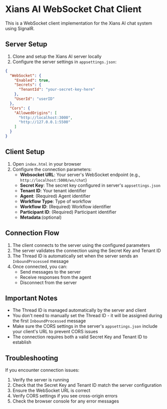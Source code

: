 # Xians AI WebSocket Chat Client

This is a WebSocket client implementation for the Xians AI chat system using SignalR.

## Server Setup

1. Clone and setup the Xians AI server locally
2. Configure the server settings in `appsettings.json`:

```json
{
  "WebSocket": {
    "Enabled": true,
    "Secrets": {
      "TenantId": "your-secret-key-here"
    },
    "UserId": "userID"
  },
  "Cors": {
    "AllowedOrigins": [
      "http://localhost:3000",
      "http://127.0.0.1:5500"
    ]
  }
}
```

## Client Setup

1. Open `index.html` in your browser
2. Configure the connection parameters:
   - **Websocket URL**: Your server's WebSocket endpoint (e.g., `http://localhost:5000/ws/chat`)
   - **Secret Key**: The secret key configured in server's `appsettings.json`
   - **Tenant ID**: Your tenant identifier
   - **Agent**: (Required) Agent identifier
   - **Workflow Type**: Type of workflow
   - **Workflow ID**: (Required) Workflow identifier
   - **Participant ID**: (Required) Participant identifier
   - **Metadata**:(optional)

## Connection Flow

1. The client connects to the server using the configured parameters
2. The server validates the connection using the Secret Key and Tenant ID
3. The Thread ID is automatically set when the server sends an `InboundProcessed` message
4. Once connected, you can:
   - Send messages to the server
   - Receive responses from the agent
   - Disconnect from the server

## Important Notes

- The Thread ID is managed automatically by the server and client
- You don't need to manually set the Thread ID - it will be assigned during the first `InboundProcessed` message
- Make sure the CORS settings in the server's `appsettings.json` include your client's URL to prevent CORS issues
- The connection requires both a valid Secret Key and Tenant ID to establish

## Troubleshooting

If you encounter connection issues:
1. Verify the server is running
2. Check that the Secret Key and Tenant ID match the server configuration
3. Ensure the WebSocket URL is correct
4. Verify CORS settings if you see cross-origin errors
5. Check the browser console for any error messages
